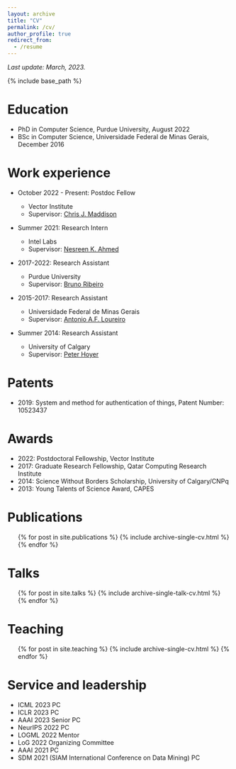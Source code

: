 ```yaml
---
layout: archive
title: "CV"
permalink: /cv/
author_profile: true
redirect_from:
  - /resume
---
```


_Last update: March, 2023._

{% include base_path %}

Education
=====
* PhD in Computer Science, Purdue University, August 2022
* BSc in Computer Science, Universidade Federal de Minas Gerais, December 2016

Work experience
======
* October 2022 - Present: Postdoc Fellow
  * Vector Institute
  * Supervisor: [Chris J. Maddison](https://www.cs.toronto.edu/~cmaddis/)

* Summer 2021: Research Intern
  * Intel Labs
  * Supervisor: [Nesreen K. Ahmed](http://nesreenahmed.com/)

* 2017-2022: Research Assistant
  * Purdue University
  * Supervisor: [Bruno Ribeiro](https://www.cs.purdue.edu/homes/ribeirob/)

* 2015-2017: Research Assistant
   * Universidade Federal de Minas Gerais
   * Supervisor: [Antonio A.F. Loureiro](https://homepages.dcc.ufmg.br/~loureiro/)

* Summer 2014: Research Assistant
   * University of Calgary
   * Supervisor: [Peter Hoyer](https://pages.cpsc.ucalgary.ca/~hoyer/)

Patents
======
* 2019: System and method for authentication of things, Patent Number: 10523437

Awards
======
* 2022: Postdoctoral Fellowship, Vector Institute
* 2017: Graduate Research Fellowship, Qatar Computing Research Institute
* 2014: Science Without Borders Scholarship, University of Calgary/CNPq
* 2013: Young Talents of Science Award, CAPES

Publications
======
  <ul>{% for post in site.publications %}
    {% include archive-single-cv.html %}
  {% endfor %}</ul>
  
Talks
======
  <ul>{% for post in site.talks %}
    {% include archive-single-talk-cv.html %}
  {% endfor %}</ul>
  
Teaching
======
  <ul>{% for post in site.teaching %}
    {% include archive-single-cv.html %}
  {% endfor %}</ul>
  
Service and leadership
======
* ICML 2023 PC
* ICLR 2023 PC
* AAAI 2023 Senior PC
* NeurIPS 2022 PC
* LOGML 2022 Mentor
* LoG 2022 Organizing Committee
* AAAI 2021 PC
* SDM 2021 (SIAM International Conference on Data Mining) PC

